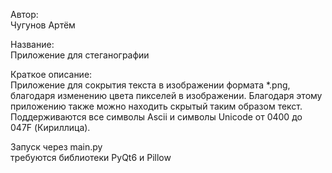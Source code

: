 Автор:   
Чугунов Артём

Название:   
Приложение для стеганографии    

Краткое описание:   
Приложение для сокрытия текста в изображении формата *.png, благодаря изменению цвета пикселей в изображении. Благодаря этому приложению также можно находить скрытый таким образом текст.   
Поддерживаются все символы Ascii и символы Unicode от 0400 до 047F (Кириллица).

Запуск через main.py   
требуются библиотеки PyQt6 и Pillow
